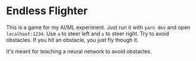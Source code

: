 # Endless Flighter

This is a game for my AI/ML experiment. Just run it with `yarn dev` and open
`localhost:1234`. Use `a` to steer left and `s` to steer right. Try to avoid
obstacles. If you hit an obstacle, you just fly though it.

It's meant for teaching a neural network to avoid obstacles.
